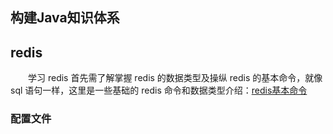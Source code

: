## 构建Java知识体系



## redis
&emsp;&emsp;学习 redis 首先需了解掌握 redis 的数据类型及操纵 redis 的基本命令，就像 sql 语句一样，这里是一些基础的 redis 命令和数据类型介绍：[redis基本命令](https://github.com/SeekerandLo/redis-note/wiki/Redis-%E5%9F%BA%E7%A1%80%E7%9F%A5%E8%AF%86%EF%BC%8C%E5%91%BD%E4%BB%A4)

### 配置文件
